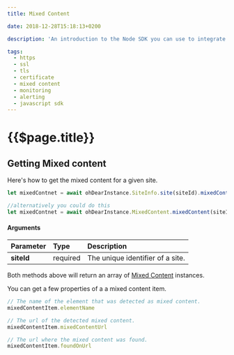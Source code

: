 ```yaml
---
title: Mixed Content

date: 2018-12-28T15:18:13+0200

description: 'An introduction to the Node SDK you can use to integrate Oh Dear! into your own software.'

tags:
  - https
  - ssl
  - tls
  - certificate
  - mixed content
  - monitoring
  - alerting
  - javascript sdk
---
```


# {{$page.title}}

<Info/>

## Getting Mixed content

Here's how to get the mixed content for a given site.

```js
let mixedContnet = await ohDearInstance.SiteInfo.site(siteId).mixedContent()

//alternatively you could do this
let mixedContnet = await ohDearInstance.MixedContent.mixedContent(siteId)
```

#### Arguments

| Parameter         | Type                              | Description                      |
| :---------------- | :-------------------------------- | :------------------------------- |
| **siteId** &nbsp; | <span class="red">required</span> | The unique identifier of a site. |

Both methods above will return an array of [Mixed Content](../guide/classes/mixedcontent.md) instances.

You can get a few properties of a a mixed content item.

```js
// The name of the element that was detected as mixed content.
mixedContentItem.elementName

// The url of the detected mixed content.
mixedContentItem.mixedContentUrl

// The url where the mixed content was found.
mixedContentItem.foundOnUrl
```

<HelpBlock/>
